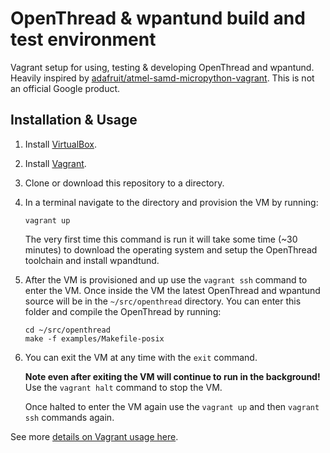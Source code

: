 # OpenThread & wpantund build and test environment

Vagrant setup for using, testing & developing OpenThread and wpantund. Heavily inspired by [adafruit/atmel-samd-micropython-vagrant](https://github.com/adafruit/atmel-samd-micropython-vagrant). This is not an official Google product.

## Installation & Usage

1.  Install [VirtualBox](https://www.virtualbox.org/wiki/Downloads).

2.  Install [Vagrant](https://www.vagrantup.com/downloads.html).

3.  Clone or download this repository to a directory.

4.  In a terminal navigate to the directory and provision the VM by running:

        vagrant up

    The very first time this command is run it will take some time (~30 minutes)
    to download the operating system and setup the OpenThread toolchain and
    install wpandtund.

5.  After the VM is provisioned and up use the `vagrant ssh` command to enter
    the VM.  Once inside the VM the latest OpenThread and wpantund source will
    be in the `~/src/openthread` directory.  You can enter this folder
    and compile the OpenThread by running:

        cd ~/src/openthread
        make -f examples/Makefile-posix

6.  You can exit the VM at any time with the `exit` command.

    **Note even after exiting the VM will continue to run in the background!**
    Use the `vagrant halt` command to stop the VM.

    Once halted to enter the VM again use the `vagrant up` and then `vagrant ssh`
    commands again.

See more [details on Vagrant usage here](https://www.vagrantup.com/docs/getting-started/).
